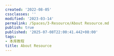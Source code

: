 ```yaml
---
created: '2022-08-05'
cssclasses: ''
modified: '2023-03-14'
permalink: /Spaces/3-Resource/About Resource.md
publish: true
published: '2025-07-08T22:00:41.442+08:00'
tags:
- 本库教程
title: About Resource
---
```

